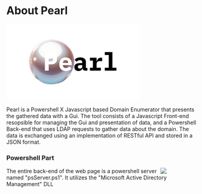 <h1>About Pearl</h1>

<img src="https://github.com/michelangelosplinter/pearl/blob/main/Resources/Pearl_Logo.png" width=350>

Pearl is a Powershell X Javascript based Domain Enumerator that presents the gathered data with a Gui. The tool consists of a Javascript Front-end resopsible for managing the Gui and presentation of data, and a Powershell Back-end that uses LDAP requests to gather data about the domain. The data is exchanged using an implementation of RESTful API and stored in a JSON format.

<h3>Powershell Part</h3>

<img width=100 align=right src="https://github.com/michelangelosplinter/pearl/assets/143991999/def1afff-50b1-4d37-8d3c-ee5c0281211e">

The entire back-end of the web page is a powershell server named "psServer.ps1". It utilizes the "Microsoft Active Directory Management" DLL 
